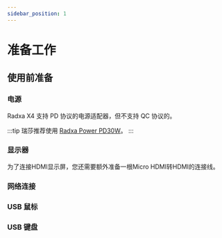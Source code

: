 ```yaml
---
sidebar_position: 1
---
```


# 准备工作

## 使用前准备

### 电源

Radxa X4 支持 PD 协议的电源适配器，但不支持 QC 协议的。

:::tip
瑞莎推荐使用 [Radxa Power PD30W](../accessories/pd-30w)。
:::

### 显示器

为了连接HDMI显示屏，您还需要额外准备一根Micro HDMI转HDMI的连接线。

### 网络连接

### USB 鼠标

### USB 键盘
